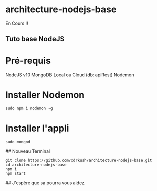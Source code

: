 # architecture-nodejs-base
 
En Cours !!

## Tuto base NodeJS

# Pré-requis

NodeJS v10
MongoDB Local ou Cloud (db: apiRest) Nodemon

# Installer Nodemon
```
sudo npm i nodemon -g
```

# Installer l'appli

```
sudo mongod
```

## Nouveau Terminal

```
git clone https://github.com/xdrkush/architecture-nodejs-base.git
cd architecture-nodejs-base
npm i
npm start
```

## J'espère que sa pourra vous aidez.
